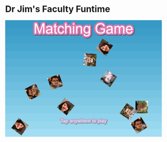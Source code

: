 # Dr Jim's Faculty Funtime

![Start Page](https://raw.githubusercontent.com/Lorenzsj/cs350-dnd/master/preview.png)
